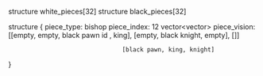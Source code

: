 structure white_pieces[32]
structure black_pieces[32]

structure {
    piece_type: bishop
    piece_index: 12
    vector<vector<int>> piece_vision: [[empty, empty, black pawn id , king],
                                       [empty, black knight, empty],
                                       []]

                                    [black pawn, king, knight]
                                       
}